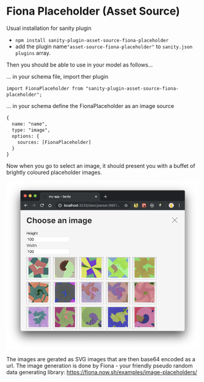 # Fiona Placeholder (Asset Source)

Usual installation for sanity plugin

- `npm install sanity-plugin-asset-source-fiona-placeholder`
- add the plugin name`"asset-source-fiona-placeholder"` to `sanity.json` `plugins` array.

Then you should be able to use in your model as follows...

... in your schema file, import ther plugin

    import FionaPlaceholder from "sanity-plugin-asset-source-fiona-placeholder";

... in your schema define the FionaPlaceholder as an image source
    
    {
      name: "name",
      type: "image",
      options: {
        sources: [FionaPlaceholder]
      }
    }

Now when you go to select an image, it should present you with a buffet of brightly coloured placeholder images.

![screenshot-1](screenshot-1.png)

The images are gerated as SVG images that are then base64 encoded as a url. The image generation is done by Fiona - your friendly pseudo random data generating library: https://fiona.now.sh/examples/image-placeholders/